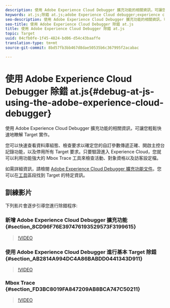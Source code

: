 ```yaml
---
description: 使用 Adobe Experience Cloud Debugger 擴充功能的相關資訊，可讓您輕鬆快速地瞭解 Target 實作。
keywords: at.js;除錯 at.js;adobe Experience Cloud debugger;experience cloud debugger;mbox trace;mbox 醒目提示
seo-description: 使用 Adobe Experience Cloud Debugger 擴充功能的相關資訊，可讓您輕鬆快速地瞭解 Target 實作。
seo-title: 使用 Adobe Experience Cloud Debugger 除錯 at.js
title: 使用 Adobe Experience Cloud Debugger 除錯 at.js
topic: Target
uuid: 04cfb0fe-1f45-4824-bd06-d54c43baaffe
translation-type: tm+mt
source-git-commit: 8bd57fb3bb467d8dae50535b6c367995f2acabac

---
```



# 使用 Adobe Experience Cloud Debugger 除錯 at.js{#debug-at-js-using-the-adobe-experience-cloud-debugger}

使用 Adobe Experience Cloud Debugger 擴充功能的相關資訊，可讓您輕鬆快速地瞭解 Target 實作。

您可以快速查看資料庫組態、檢查要求以確定您的自訂參數傳遞正確、開啟主控台記錄功能，以及停用所有 Target 要求。只要驗證進入 Experience Cloud，您就可以利用功能強大的 Mbox Trace 工具來檢查活動、對象資格以及訪客設定檔。

如需詳細資訊，請檢閱 [Adobe Experience Cloud Debugger 擴充功能文件](https://marketing.adobe.com/resources/help/en_US/experience-cloud-debugger/)。您可以在[工具](https://marketing.adobe.com/resources/help/en_US/experience-cloud-debugger/tools.html)區段找到 Target 的特定資訊。

## 訓練影片

下列影片會逐步引導您進行除錯程序:

### 新增 Adobe Experience Cloud Debugger 擴充功能 {#section_8CD96F76E397476193529573F3199615}

>[!VIDEO](https://video.tv.adobe.com/v/23114/?captions=chi_hant)

### 使用 Adobe Experience Cloud Debugger 進行基本 Target 除錯 {#section_AB2814A994DC4A86BABDD0441343D911}

>[!VIDEO](https://video.tv.adobe.com/v/23115/?captions=chi_hant)

### Mbox Trace {#section_FD3BC8019FA847209AB8BCA747C50211}

>[!VIDEO](https://video.tv.adobe.com/v/23113/?captions=chi_hant)

